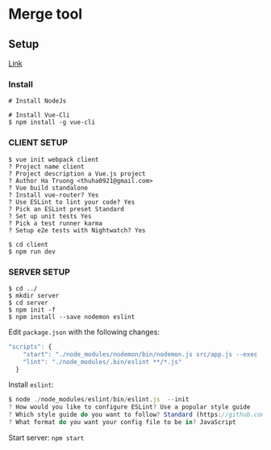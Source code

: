 # Merge tool #

## Setup

[Link](https://www.youtube.com/watch?v=Fa4cRMaTDUI&list=PLWKjhJtqVAbnadueQ-C5keMQQiQau_i0D)

### Install

```
# Install NodeJs

# Install Vue-Cli
$ npm install -g vue-cli
```

### CLIENT SETUP

```
$ vue init webpack client
? Project name client
? Project description a Vue.js project
? Author Ha Truong <thuha0921@gmail.com>
? Vue build standalone
? Install vue-router? Yes
? Use ESLint to lint your code? Yes
? Pick an ESLint preset Standard
? Set up unit tests Yes
? Pick a test runner karma
? Setup e2e tests with Nightwatch? Yes

$ cd client
$ npm run dev
```

### SERVER SETUP

```
$ cd ../
$ mkdir server
$ cd server
$ npm init -f
$ npm install --save nodemon eslint

```

Edit `package.json` with the following changes:

```javascript
"scripts": {
    "start": "./node_modules/nodemon/bin/nodemon.js src/app.js --exec 'npm run lint && node'",
    "lint": "./node_modules/.bin/eslint **/*.js"
  }
```

Install `eslint`:

```javascript
$ node ./node_modules/eslint/bin/eslint.js  --init
? How would you like to configure ESLint? Use a popular style guide
? Which style guide do you want to follow? Standard (https://github.com/standard/standard)
? What format do you want your config file to be in? JavaScript

```

Start server: `npm start`

